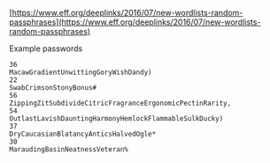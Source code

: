 
[https://www.eff.org/deeplinks/2016/07/new-wordlists-random-passphrases](https://www.eff.org/deeplinks/2016/07/new-wordlists-random-passphrases)


Example passwords 


    36
    MacawGradientUnwittingGoryWishDandy)
    22
    SwabCrimsonStonyBonus#
    56
    ZippingZitSubdivideCitricFragranceErgonomicPectinRarity,
    54
    OutlastLavishDauntingHarmonyHemlockFlammableSulkDucky)
    37
    DryCaucasianBlatancyAnticsHalvedOgle*
    30
    MaraudingBasinNeatnessVeteran%
